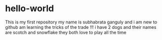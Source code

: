 # hello-world
This is my first repository
my name is subhabrata ganguly and i am new to github
am learning the tricks of the trade !!!
i have 2 dogs and their names are scotch and snowflake 
they both love to play all the time 
